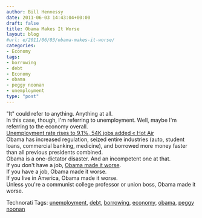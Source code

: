 ```yaml
---
author: Bill Hennessy
date: 2011-06-03 14:43:04+00:00
draft: false
title: Obama Makes It Worse
layout: blog
#url: e/2011/06/03/obama-makes-it-worse/
categories:
- Economy
tags:
- borrowing
- debt
- Economy
- obama
- peggy noonan
- unemployment
type: "post"
---
```


"It" could refer to anything. Anything at all.   
In this case, though, I'm referring to unemployment. Well, maybe I'm referring to the economy overall.   
[Unemployment rate rises to 9.1%, 54K jobs added « Hot Air](https://hotair.com/archives/2011/06/03/unemployment-rate-rises-to-9-1-54k-jobs-added/)  
Obama has increased regulation, seized entire industries (auto, student loans, commercial banking, medicine), and borrowed more money faster than all previous presidents combined.   
Obama is a one-dictator disaster. And an incompetent one at that.   
If you don't have a job, [Obama made it worse](https://online.wsj.com/article/SB10001424052702303745304576361852357390230.html?mod=WSJ_Opinion_LEADTop).  
If you have a job, Obama made it worse.  
If you live in America, Obama made it worse.  
Unless you're a communist college professor or union boss, Obama made it worse.   




> 



Technorati Tags: [unemployment](https://technorati.com/tag/unemployment), [debt](https://technorati.com/tag/debt), [borrowing](https://technorati.com/tag/borrowing), [economy](https://technorati.com/tag/economy), [obama](https://technorati.com/tag/obama), [peggy noonan](https://technorati.com/tag/peggy%20noonan)
